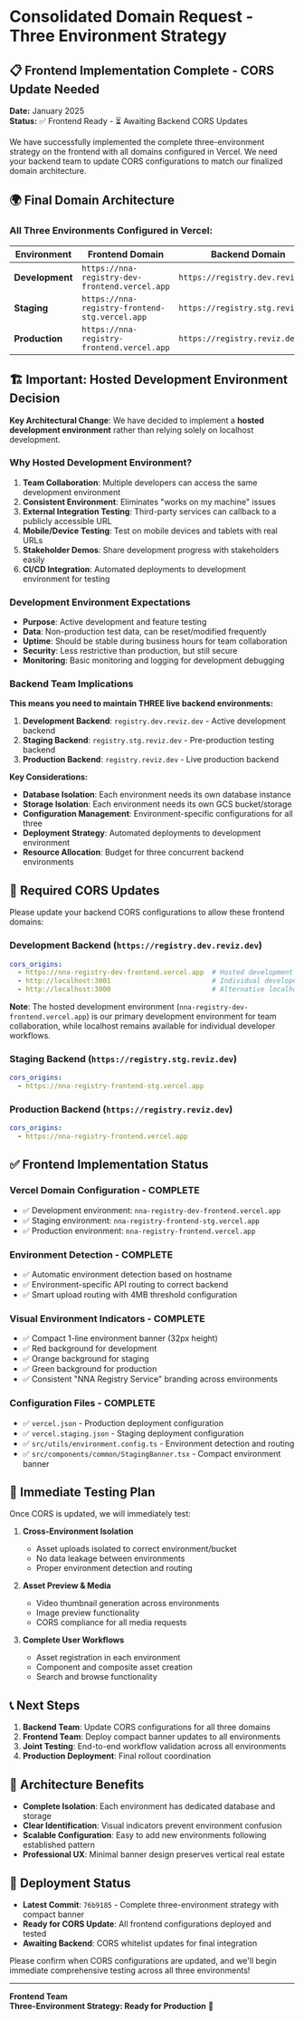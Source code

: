 # Consolidated Domain Request - Three Environment Strategy

## 📋 **Frontend Implementation Complete - CORS Update Needed**

**Date:** January 2025  
**Status:** ✅ Frontend Ready - ⏳ Awaiting Backend CORS Updates

We have successfully implemented the complete three-environment strategy on the frontend with all domains configured in Vercel. We need your backend team to update CORS configurations to match our finalized domain architecture.

## 🌍 **Final Domain Architecture**

### **All Three Environments Configured in Vercel:**

| Environment | Frontend Domain | Backend Domain | Status |
|-------------|-----------------|----------------|---------|
| **Development** | `https://nna-registry-dev-frontend.vercel.app` | `https://registry.dev.reviz.dev` | ✅ Vercel Configured |
| **Staging** | `https://nna-registry-frontend-stg.vercel.app` | `https://registry.stg.reviz.dev` | ✅ Vercel Configured |
| **Production** | `https://nna-registry-frontend.vercel.app` | `https://registry.reviz.dev` | ✅ Vercel Configured |

## 🏗️ **Important: Hosted Development Environment Decision**

**Key Architectural Change**: We have decided to implement a **hosted development environment** rather than relying solely on localhost development.

### **Why Hosted Development Environment?**

1. **Team Collaboration**: Multiple developers can access the same development environment
2. **Consistent Environment**: Eliminates "works on my machine" issues
3. **External Integration Testing**: Third-party services can callback to a publicly accessible URL
4. **Mobile/Device Testing**: Test on mobile devices and tablets with real URLs
5. **Stakeholder Demos**: Share development progress with stakeholders easily
6. **CI/CD Integration**: Automated deployments to development environment for testing

### **Development Environment Expectations**

- **Purpose**: Active development and feature testing
- **Data**: Non-production test data, can be reset/modified frequently  
- **Uptime**: Should be stable during business hours for team collaboration
- **Security**: Less restrictive than production, but still secure
- **Monitoring**: Basic monitoring and logging for development debugging

### **Backend Team Implications**

**This means you need to maintain THREE live backend environments:**

1. **Development Backend**: `registry.dev.reviz.dev` - Active development backend
2. **Staging Backend**: `registry.stg.reviz.dev` - Pre-production testing backend  
3. **Production Backend**: `registry.reviz.dev` - Live production backend

**Key Considerations:**
- **Database Isolation**: Each environment needs its own database instance
- **Storage Isolation**: Each environment needs its own GCS bucket/storage
- **Configuration Management**: Environment-specific configurations for all three
- **Deployment Strategy**: Automated deployments to development environment
- **Resource Allocation**: Budget for three concurrent backend environments

## 🔧 **Required CORS Updates**

Please update your backend CORS configurations to allow these frontend domains:

### **Development Backend (`https://registry.dev.reviz.dev`)**
```yaml
cors_origins:
  - https://nna-registry-dev-frontend.vercel.app  # Hosted development environment
  - http://localhost:3001                         # Individual developer localhost
  - http://localhost:3000                         # Alternative localhost port
```

**Note**: The hosted development environment (`nna-registry-dev-frontend.vercel.app`) is our primary development environment for team collaboration, while localhost remains available for individual developer workflows.

### **Staging Backend (`https://registry.stg.reviz.dev`)**
```yaml
cors_origins:
  - https://nna-registry-frontend-stg.vercel.app
```

### **Production Backend (`https://registry.reviz.dev`)**
```yaml
cors_origins:
  - https://nna-registry-frontend.vercel.app
```

## ✅ **Frontend Implementation Status**

### **Vercel Domain Configuration - COMPLETE**
- ✅ Development environment: `nna-registry-dev-frontend.vercel.app`
- ✅ Staging environment: `nna-registry-frontend-stg.vercel.app` 
- ✅ Production environment: `nna-registry-frontend.vercel.app`

### **Environment Detection - COMPLETE**
- ✅ Automatic environment detection based on hostname
- ✅ Environment-specific API routing to correct backend
- ✅ Smart upload routing with 4MB threshold configuration

### **Visual Environment Indicators - COMPLETE**
- ✅ Compact 1-line environment banner (32px height)
- ✅ Red background for development
- ✅ Orange background for staging  
- ✅ Green background for production
- ✅ Consistent "NNA Registry Service" branding across environments

### **Configuration Files - COMPLETE**
- ✅ `vercel.json` - Production deployment configuration
- ✅ `vercel.staging.json` - Staging deployment configuration
- ✅ `src/utils/environment.config.ts` - Environment detection and routing
- ✅ `src/components/common/StagingBanner.tsx` - Compact environment banner

## 🚀 **Immediate Testing Plan**

Once CORS is updated, we will immediately test:

1. **Cross-Environment Isolation**
   - Asset uploads isolated to correct environment/bucket
   - No data leakage between environments
   - Proper environment detection and routing

2. **Asset Preview & Media**
   - Video thumbnail generation across environments
   - Image preview functionality
   - CORS compliance for all media requests

3. **Complete User Workflows**
   - Asset registration in each environment
   - Component and composite asset creation
   - Search and browse functionality

## 📞 **Next Steps**

1. **Backend Team**: Update CORS configurations for all three domains
2. **Frontend Team**: Deploy compact banner updates to all environments
3. **Joint Testing**: End-to-end workflow validation across all environments
4. **Production Deployment**: Final rollout coordination

## 🎯 **Architecture Benefits**

- **Complete Isolation**: Each environment has dedicated database and storage
- **Clear Identification**: Visual indicators prevent environment confusion
- **Scalable Configuration**: Easy to add new environments following established pattern
- **Professional UX**: Minimal banner design preserves vertical real estate

## 🔄 **Deployment Status**

- **Latest Commit**: `76b9185` - Complete three-environment strategy with compact banner
- **Ready for CORS Update**: All frontend configurations deployed and tested
- **Awaiting Backend**: CORS whitelist updates for final integration

Please confirm when CORS configurations are updated, and we'll begin immediate comprehensive testing across all three environments!

---

**Frontend Team**  
**Three-Environment Strategy: Ready for Production** 🚀
